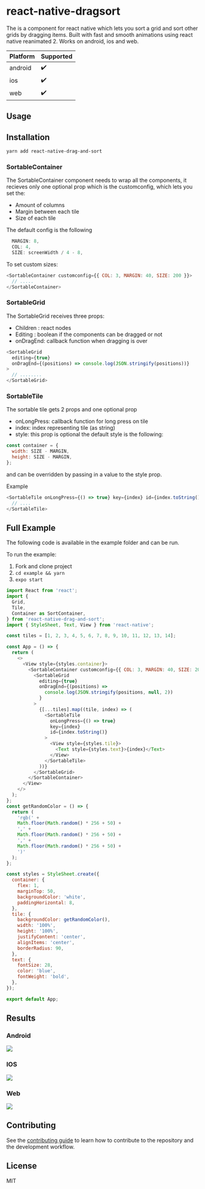 # react-native-dragsort

The is a component for react native which lets you sort a grid and sort other grids by dragging
items. Built with fast and smooth animations using react native reanimated 2. Works on android, ios and web.

| Platform | Supported |
| -------- | --------- |
| android  | ✔️        |
| ios      | ✔️        |
| web      | ✔️        |

## Usage

## Installation

```sh
yarn add react-native-drag-and-sort
```

### SortableContainer

The SortableContainer component needs to wrap all the components, it recieves only one optional prop which is the customconfig,
which lets you set the:

- Amount of columns
- Margin between each tile
- Size of each tile

The default config is the following

```js
  MARGIN: 8,
  COL: 4,
  SIZE: screenWidth / 4 - 8,
```

To set custom sizes:

```js
<SortableContainer customconfig={{ COL: 3, MARGIN: 40, SIZE: 200 }}>
  // .....
</SortableContainer>
```

### SortableGrid

The SortableGrid receives three props:

- Children : react nodes
- Editing : boolean if the components can be dragged or not
- onDragEnd: callback function when dragging is over

```js
<SortableGrid
  editing={true}
  onDragEnd={(positions) => console.log(JSON.stringify(positions))}
>
  // ........
</SortableGrid>
```

### SortableTile

The sortable tile gets 2 props and one optional prop

- onLongPress: callback function for long press on tile
- index: index representing tile (as string)
- style: this prop is optional the default style is the following:

```js
const container = {
  width: SIZE - MARGIN,
  height: SIZE - MARGIN,
};
```

and can be overridden by passing in a value to the style prop.

Example

```js
<SortableTile onLongPress={() => true} key={index} id={index.toString()}>
  // ....
</SortableTile>
```

## Full Example

The following code is available in the example folder and can be run.

To run the example:

1. Fork and clone project
2. `cd example && yarn`
3. `expo start`

```js
import React from 'react';
import {
  Grid,
  Tile,
  Container as SortContainer,
} from 'react-native-drag-and-sort';
import { StyleSheet, Text, View } from 'react-native';

const tiles = [1, 2, 3, 4, 5, 6, 7, 8, 9, 10, 11, 12, 13, 14];

const App = () => {
  return (
    <>
      <View style={styles.container}>
        <SortableContainer customconfig={{ COL: 3, MARGIN: 40, SIZE: 200 }}>
          <SortableGrid
            editing={true}
            onDragEnd={(positions) =>
              console.log(JSON.stringify(positions, null, 2))
            }
          >
            {[...tiles].map((tile, index) => (
              <SortableTile
                onLongPress={() => true}
                key={index}
                id={index.toString()}
              >
                <View style={styles.tile}>
                  <Text style={styles.text}>{index}</Text>
                </View>
              </SortableTile>
            ))}
          </SortableGrid>
        </SortableContainer>
      </View>
    </>
  );
};
const getRandomColor = () => {
  return (
    'rgb(' +
    Math.floor(Math.random() * 256 + 50) +
    ',' +
    Math.floor(Math.random() * 256 + 50) +
    ',' +
    Math.floor(Math.random() * 256 + 50) +
    ')'
  );
};

const styles = StyleSheet.create({
  container: {
    flex: 1,
    marginTop: 50,
    backgroundColor: 'white',
    paddingHorizontal: 8,
  },
  tile: {
    backgroundColor: getRandomColor(),
    width: '100%',
    height: '100%',
    justifyContent: 'center',
    alignItems: 'center',
    borderRadius: 90,
  },
  text: {
    fontSize: 28,
    color: 'blue',
    fontWeight: 'bold',
  },
});

export default App;
```

## Results

### Android

![](https://i.imgur.com/ofl5LAk.gif)

### IOS

![](https://i.imgur.com/133QU94.gif)

### Web

![](https://i.imgur.com/2UMKQR5.gif)

## Contributing

See the [contributing guide](CONTRIBUTING.md) to learn how to contribute to the repository and the development workflow.

## License

MIT
